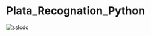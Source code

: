 # Plata_Recognation_Python
![sslcdc](https://github.com/zopcuk/Plata_Recognation_Python/blob/master/outputs/DSC07133.JPG)
